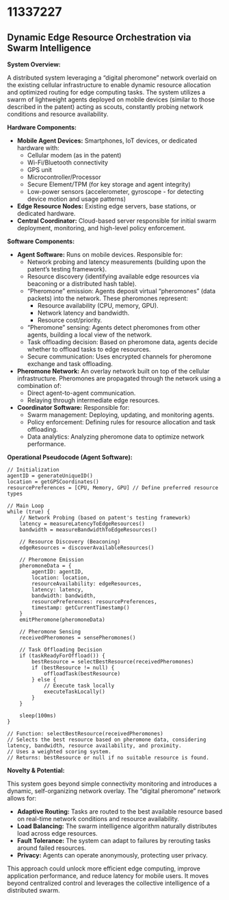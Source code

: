 # 11337227

## Dynamic Edge Resource Orchestration via Swarm Intelligence

**System Overview:**

A distributed system leveraging a “digital pheromone” network overlaid on the existing cellular infrastructure to enable dynamic resource allocation and optimized routing for edge computing tasks. The system utilizes a swarm of lightweight agents deployed on mobile devices (similar to those described in the patent) acting as scouts, constantly probing network conditions and resource availability.

**Hardware Components:**

*   **Mobile Agent Devices:** Smartphones, IoT devices, or dedicated hardware with:
    *   Cellular modem (as in the patent)
    *   Wi-Fi/Bluetooth connectivity
    *   GPS unit
    *   Microcontroller/Processor
    *   Secure Element/TPM (for key storage and agent integrity)
    *   Low-power sensors (accelerometer, gyroscope - for detecting device motion and usage patterns)
*   **Edge Resource Nodes:** Existing edge servers, base stations, or dedicated hardware.
*   **Central Coordinator:** Cloud-based server responsible for initial swarm deployment, monitoring, and high-level policy enforcement.

**Software Components:**

*   **Agent Software:**  Runs on mobile devices. Responsible for:
    *   Network probing and latency measurements (building upon the patent’s testing framework).
    *   Resource discovery (identifying available edge resources via beaconing or a distributed hash table).
    *   “Pheromone” emission: Agents deposit virtual “pheromones” (data packets) into the network. These pheromones represent:
        *   Resource availability (CPU, memory, GPU).
        *   Network latency and bandwidth.
        *   Resource cost/priority.
    *   “Pheromone” sensing: Agents detect pheromones from other agents, building a local view of the network.
    *   Task offloading decision: Based on pheromone data, agents decide whether to offload tasks to edge resources.
    *   Secure communication: Uses encrypted channels for pheromone exchange and task offloading.
*   **Pheromone Network:**  An overlay network built on top of the cellular infrastructure. Pheromones are propagated through the network using a combination of:
    *   Direct agent-to-agent communication.
    *   Relaying through intermediate edge resources.
*   **Coordinator Software:**  Responsible for:
    *   Swarm management:  Deploying, updating, and monitoring agents.
    *   Policy enforcement:  Defining rules for resource allocation and task offloading.
    *   Data analytics:  Analyzing pheromone data to optimize network performance.

**Operational Pseudocode (Agent Software):**

```pseudocode
// Initialization
agentID = generateUniqueID()
location = getGPSCoordinates()
resourcePreferences = [CPU, Memory, GPU] // Define preferred resource types

// Main Loop
while (true) {
    // Network Probing (based on patent's testing framework)
    latency = measureLatencyToEdgeResources()
    bandwidth = measureBandwidthToEdgeResources()

    // Resource Discovery (Beaconing)
    edgeResources = discoverAvailableResources()

    // Pheromone Emission
    pheromoneData = {
        agentID: agentID,
        location: location,
        resourceAvailability: edgeResources,
        latency: latency,
        bandwidth: bandwidth,
        resourcePreferences: resourcePreferences,
        timestamp: getCurrentTimestamp()
    }
    emitPheromone(pheromoneData)

    // Pheromone Sensing
    receivedPheromones = sensePheromones()

    // Task Offloading Decision
    if (taskReadyForOffload()) {
        bestResource = selectBestResource(receivedPheromones)
        if (bestResource != null) {
            offloadTask(bestResource)
        } else {
            // Execute task locally
            executeTaskLocally()
        }
    }

    sleep(100ms)
}

// Function: selectBestResource(receivedPheromones)
// Selects the best resource based on pheromone data, considering latency, bandwidth, resource availability, and proximity.
// Uses a weighted scoring system.
// Returns: bestResource or null if no suitable resource is found.
```

**Novelty & Potential:**

This system goes beyond simple connectivity monitoring and introduces a dynamic, self-organizing network overlay. The “digital pheromone” network allows for:

*   **Adaptive Routing:** Tasks are routed to the best available resource based on real-time network conditions and resource availability.
*   **Load Balancing:** The swarm intelligence algorithm naturally distributes load across edge resources.
*   **Fault Tolerance:** The system can adapt to failures by rerouting tasks around failed resources.
*   **Privacy:** Agents can operate anonymously, protecting user privacy.

This approach could unlock more efficient edge computing, improve application performance, and reduce latency for mobile users. It moves beyond centralized control and leverages the collective intelligence of a distributed swarm.